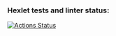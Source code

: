 ### Hexlet tests and linter status:
[![Actions Status](https://github.com/vladimirkorz/frontend-project-44/actions/workflows/hexlet-check.yml/badge.svg)](https://github.com/vladimirkorz/frontend-project-44/actions)